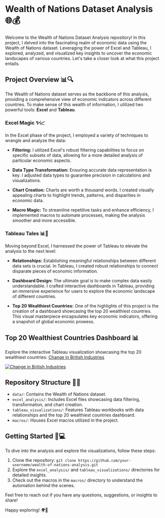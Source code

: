 # Wealth of Nations Dataset Analysis 🌐💰

Welcome to the Wealth of Nations Dataset Analysis repository! In this project, I delved into the fascinating realm of economic data using the Wealth of Nations dataset. Leveraging the power of Excel and Tableau, I explored, analyzed, and visualized key insights to uncover the economic landscapes of various countries. Let's take a closer look at what this project entails.

## Project Overview 📊🔍

The Wealth of Nations dataset serves as the backbone of this analysis, providing a comprehensive view of economic indicators across different countries. To make sense of this wealth of information, I utilized two powerful tools: **Excel** and **Tableau**.

### Excel Magic ✨📈

In the Excel phase of the project, I employed a variety of techniques to wrangle and analyze the data:

- **Filtering:** I utilized Excel's robust filtering capabilities to focus on specific subsets of data, allowing for a more detailed analysis of particular economic aspects.

- **Data Type Transformation:** Ensuring accurate data representation is key. I adjusted data types to guarantee precision in calculations and visualizations.

- **Chart Creation:** Charts are worth a thousand words. I created visually appealing charts to highlight trends, patterns, and disparities in economic data.

- **Macro Magic:** To streamline repetitive tasks and enhance efficiency, I implemented macros to automate processes, making the analysis smoother and more accessible.

### Tableau Tales 📊📰

Moving beyond Excel, I harnessed the power of Tableau to elevate the analysis to the next level:

- **Relationships:** Establishing meaningful relationships between different data sets is crucial. In Tableau, I created robust relationships to connect disparate pieces of economic information.

- **Dashboard Design:** The ultimate goal is to make complex data easily understandable. I crafted interactive dashboards in Tableau, providing an immersive experience for users to explore the economic landscape of different countries.

- **Top 20 Wealthiest Countries:** One of the highlights of this project is the creation of a dashboard showcasing the top 20 wealthiest countries. This visual masterpiece encapsulates key economic indicators, offering a snapshot of global economic prowess.

## Top 20 Wealthiest Countries Dashboard 📊

Explore the interactive Tableau visualization showcasing the top 20 wealthiest countries: [Change in British Industries](https://public.tableau.com/views/ChangeinBritishIndustries_16787953758650/ChangeinBritishIndustries)  

[![Change in British Industries](https://public.tableau.com/static/images/Ch/ChangeinBritishIndustries_16787953758650/ChangeinBritishIndustries/1.png)](https://public.tableau.com/views/ChangeinBritishIndustries_16787953758650/ChangeinBritishIndustries)

## Repository Structure 📂🔗

- `data/`: Contains the Wealth of Nations dataset.
- `excel_analysis/`: Includes Excel files showcasing data filtering, transformation, and chart creation.
- `tableau_visualizations/`: Features Tableau workbooks with data relationships and the top 20 wealthiest countries dashboard.
- `macros/`: Houses Excel macros utilized in the project.

## Getting Started 🚀💻

To dive into the analysis and explore the visualizations, follow these steps:

1. Clone the repository: `git clone https://github.com/your-username/wealth-of-nations-analysis.git`
2. Explore the `excel_analysis/` and `tableau_visualizations/` directories for detailed insights.
3. Check out the macros in the `macros/` directory to understand the automation behind the scenes.

Feel free to reach out if you have any questions, suggestions, or insights to share!

Happy exploring! 🌍💸
